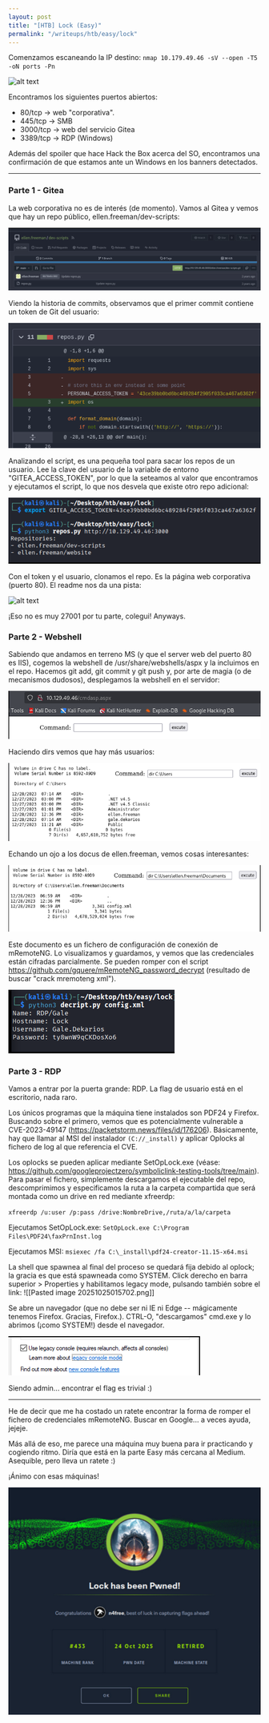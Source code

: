 ```yaml
---
layout: post
title: "[HTB] Lock (Easy)"
permalink: "/writeups/htb/easy/lock"
---
```


Comenzamos escaneando la IP destino: `nmap 10.179.49.46 -sV --open -T5 -oN ports -Pn` 

![alt text](image.png)

Encontramos los siguientes puertos abiertos:
- 80/tcp -> web "corporativa".
- 445/tcp -> SMB
- 3000/tcp -> web del servicio Gitea
- 3389/tcp -> RDP (Windows)

Además del spoiler que hace Hack the Box acerca del SO, encontramos una confirmación de que estamos ante un Windows en los banners detectados.

---
### Parte 1 - Gitea

La web corporativa no es de interés (de momento). Vamos al Gitea y vemos que hay un repo público, ellen.freeman/dev-scripts:

![alt text](assets/../../assets/image-1.png)

Viendo la historia de commits, observamos que el primer commit contiene un token de Git del usuario:

![alt text](assets/../../assets/image-2.png)

Analizando el script, es una pequeña tool para sacar los repos de un usuario. Lee la clave del usuario de la variable de entorno "GITEA_ACCESS_TOKEN", por lo que la seteamos al valor que encontramos y ejecutamos el script, lo que nos desvela que existe otro repo adicional:

![alt text](assets/../../assets/image-3.png)

Con el token y el usuario, clonamos el repo. Es la página web corporativa (puerto 80). El readme nos da una pista:

![alt text](assets/../../assets/mage-4.png)

¡Eso no es muy 27001 por tu parte, colegui! Anyways.

### Parte 2 - Webshell

Sabiendo que andamos en terreno MS (y que el server web del puerto 80 es IIS), cogemos la webshell de /usr/share/webshells/aspx y la incluimos en el repo. Hacemos git add, git commit y git push y, por arte de magia (o de mecanismos dudosos), desplegamos la webshell en el servidor:

![alt text](assets/../../assets/image-5.png)

Haciendo dirs vemos que hay más usuarios:

![alt text](assets/../../assets/image-6.png)

Echando un ojo a los docus de ellen.freeman, vemos cosas interesantes:

![alt text](assets/../../assets/image-7.png)

Este documento es un fichero de configuración de conexión de mRemoteNG. Lo visualizamos y guardamos, y vemos que las credenciales están cifradas parcialmente. Se pueden romper con el script https://github.com/gquere/mRemoteNG_password_decrypt (resultado de buscar "crack mremoteng xml").

![alt text](assets/../../assets/image-8.png)

### Parte 3 - RDP

Vamos a entrar por la puerta grande: RDP. La flag de usuario está en el escritorio, nada raro.

Los únicos programas que la máquina tiene instalados son PDF24 y Firefox. Buscando sobre el primero, vemos que es potencialmente vulnerable a CVE-2023-49147 (https://packetstorm.news/files/id/176206). Básicamente, hay que llamar al MSI del instalador `(C://_install)` y aplicar Oplocks al fichero de log al que referencia el CVE.

Los oplocks se pueden aplicar mediante SetOpLock.exe (véase: https://github.com/googleprojectzero/symboliclink-testing-tools/tree/main). Para pasar el fichero, simplemente descargamos el ejecutable del repo, descomprimimos y especificamos la ruta a la carpeta compartida que será montada como un drive en red mediante xfreerdp:

`xfreerdp /u:user /p:pass /drive:NombreDrive,/ruta/a/la/carpeta`

Ejecutamos SetOpLock.exe:
`SetOpLock.exe C:\Program Files\PDF24\faxPrnInst.log`

Ejecutamos MSI:
`msiexec /fa C:\_install\pdf24-creator-11.15-x64.msi`

La shell que spawnea al final del proceso se quedará fija debido al oplock; la gracia es que está spawneada como SYSTEM. Click derecho en barra superior > Properties y habilitamos legacy mode, pulsando también sobre el link:
![[Pasted image 20251025015702.png]]

Se abre un navegador (que no debe ser ni IE ni Edge -- mágicamente tenemos Firefox. Gracias, Firefox.). CTRL-O, "descargamos" cmd.exe y lo abrimos (¡como SYSTEM!) desde el navegador.

![alt text](assets/../../assets/image-9.png)

Siendo admin... encontrar el flag es trivial :)

---

He de decir que me ha costado un ratete encontrar la forma de romper el fichero de credenciales mRemoteNG. Buscar en Google... a veces ayuda, jejeje.

Más allá de eso, me parece una máquina muy buena para ir practicando y cogiendo ritmo. Diría que está en la parte Easy más cercana al Medium. Asequible, pero lleva un ratete :)

¡Ánimo con esas máquinas!

![alt text](assets/../../assets/image-10.png)